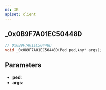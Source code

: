 ```yaml
---
ns: IK
apiset: client
---
```

## _0x0B9F7A01EC50448D

```c
// 0x0B9F7A01EC50448D
void _0x0B9F7A01EC50448D(Ped ped,Any* args);
```


## Parameters
* **ped**:
* **args**:



